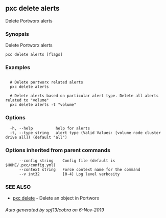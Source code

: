 ## pxc delete alerts

Delete Portworx alerts

### Synopsis

Delete Portworx alerts

```
pxc delete alerts [flags]
```

### Examples

```

  # Delete portworx related alerts
  pxc delete alerts

  # Delete alerts based on particular alert type. Delete all alerts related to "volume"
  pxc delete alerts -t "volume"
```

### Options

```
  -h, --help          help for alerts
  -t, --type string   alert type (Valid Values: [volume node cluster drive all]) (default "all")
```

### Options inherited from parent commands

```
      --config string    Config file (default is $HOME/.pxc/config.yml)
      --context string   Force context name for the command
      --v int32          [0-4] Log level verbosity
```

### SEE ALSO

* [pxc delete](pxc_delete.md)	 - Delete an object in Portworx

###### Auto generated by spf13/cobra on 6-Nov-2019
